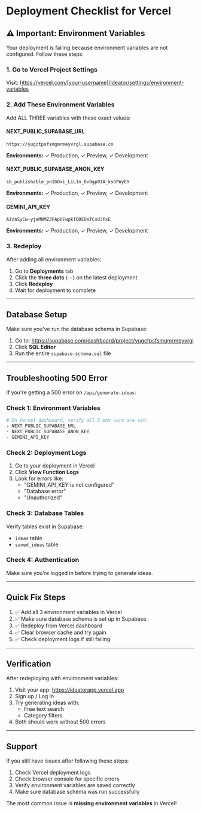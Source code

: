 # Deployment Checklist for Vercel

## ⚠️ Important: Environment Variables

Your deployment is failing because environment variables are not configured. Follow these steps:

### 1. Go to Vercel Project Settings

Visit: https://vercel.com/[your-username]/ideator/settings/environment-variables

### 2. Add These Environment Variables

Add ALL THREE variables with these exact values:

#### NEXT_PUBLIC_SUPABASE_URL
```
https://yugctpsfsmgmrmeyvrgl.supabase.co
```
**Environments:** ✓ Production, ✓ Preview, ✓ Development

#### NEXT_PUBLIC_SUPABASE_ANON_KEY
```
sb_publishable_pn1GOxi_LiL1n_OvOgp0IA_ksGFWyEY
```
**Environments:** ✓ Production, ✓ Preview, ✓ Development

#### GEMINI_API_KEY
```
AIzaSyCw-yjaMNMZJFApDFwpkT0DE0sTCsU3PxE
```
**Environments:** ✓ Production, ✓ Preview, ✓ Development

### 3. Redeploy

After adding all environment variables:
1. Go to **Deployments** tab
2. Click the **three dots** (⋯) on the latest deployment
3. Click **Redeploy**
4. Wait for deployment to complete

---

## Database Setup

Make sure you've run the database schema in Supabase:

1. Go to: https://supabase.com/dashboard/project/yugctpsfsmgmrmeyvrgl
2. Click **SQL Editor**
3. Run the entire `supabase-schema.sql` file

---

## Troubleshooting 500 Error

If you're getting a 500 error on `/api/generate-ideas`:

### Check 1: Environment Variables
```bash
# In Vercel dashboard, verify all 3 env vars are set:
- NEXT_PUBLIC_SUPABASE_URL
- NEXT_PUBLIC_SUPABASE_ANON_KEY
- GEMINI_API_KEY
```

### Check 2: Deployment Logs
1. Go to your deployment in Vercel
2. Click **View Function Logs**
3. Look for errors like:
   - "GEMINI_API_KEY is not configured"
   - "Database error"
   - "Unauthorized"

### Check 3: Database Tables
Verify tables exist in Supabase:
- `ideas` table
- `saved_ideas` table

### Check 4: Authentication
Make sure you're logged in before trying to generate ideas.

---

## Quick Fix Steps

1. ✅ Add all 3 environment variables in Vercel
2. ✅ Make sure database schema is set up in Supabase
3. ✅ Redeploy from Vercel dashboard
4. ✅ Clear browser cache and try again
5. ✅ Check deployment logs if still failing

---

## Verification

After redeploying with environment variables:

1. Visit your app: https://ideatorapp.vercel.app
2. Sign up / Log in
3. Try generating ideas with:
   - Free text search
   - Category filters
4. Both should work without 500 errors

---

## Support

If you still have issues after following these steps:

1. Check Vercel deployment logs
2. Check browser console for specific errors
3. Verify environment variables are saved correctly
4. Make sure database schema was run successfully

The most common issue is **missing environment variables** in Vercel!
